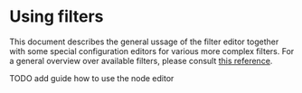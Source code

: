 # Using filters

This document describes the general ussage of the filter editor together with some special configuration editors for various more complex filters. For a general overview over available filters, please consult [this reference](Fish_Doku/Filter_Types.md).

TODO add guide how to use the node editor
